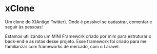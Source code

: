 # xClone
Um clone do X(Antigo Twitter). Onde é possível se cadastrar, comentar e seguir às pessoas!

Estamos utilizando um MINI Framework criado por mim para estruturar o back-end e as rotas desse projeto.
Esse framework foi criado para me familiarizar com frameworks de mercado, com o Laravel.
